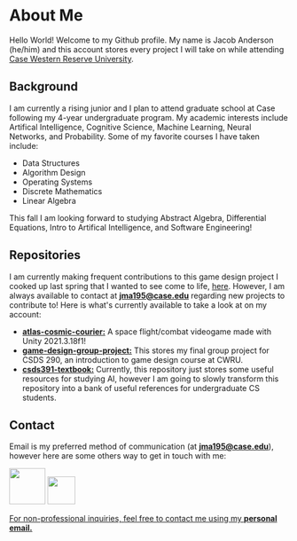 # About Me

Hello World! Welcome to my Github profile. My name is Jacob Anderson (he/him) and this account stores every project I will take on while attending [Case Western Reserve University](https://case.edu/). 

## Background

I am currently a rising junior and I plan to attend graduate school at Case following my 4-year undergraduate program. My academic interests include Artifical Intelligence, Cognitive Science, Machine Learning, Neural Networks, and Probability. Some of my favorite courses I have taken include:

- Data Structures
- Algorithm Design
- Operating Systems
- Discrete Mathematics
- Linear Algebra

This fall I am looking forward to studying Abstract Algebra, Differential Equations, Intro to Artifical Intelligence, and Software Engineering!

## Repositories

I am currently making frequent contributions to this game design project I cooked up last spring that I wanted to see come to life, [here](https://github.com/jmanderson0119/atlas-cosmic-courier). However, I am always available to contact at **[jma195@case.edu](mailto:jma195@case.edu)** regarding new projects to contribute to! Here is what's currently available to take a look at on my account:

- **[atlas-cosmic-courier:](https://github.com/jmanderson0119/atlas-cosmic-courier)** A space flight/combat videogame made with Unity 2021.3.18f1!
- **[game-design-group-project:](https://github.com/jmanderson0119/game-design-group-project)** This stores my final group project for CSDS 290, an introduction to game design course at CWRU.
- **[csds391-textbook:](https://github.com/jmanderson0119/csds391-textbook)** Currently, this repository just stores some useful resources for studying AI, however I am going to slowly transform this repository into a bank of useful references for undergraduate CS students.

## Contact

Email is my preferred method of communication (at **[jma195@case.edu](mailto:jma195@case.edu)**), however here are some others way to get in touch with me:

<a href="https://www.linkedin.com/in/jacob-anderson-swe/"><img src="https://static.vecteezy.com/system/resources/previews/018/930/587/original/linkedin-logo-linkedin-icon-transparent-free-png.png" style="pointer-events: none;" width="65" height="65"></a> <a href="https://cwru.joinhandshake.com/stu/users/33294140"><img src="https://play-lh.googleusercontent.com/vYE9EZNjWSWt42dWI8EEl98pouRX5dnqBBH21Yc9mZgk92sL3sN64Pib8Xw60_WX-Q=w240-h480-rw" style="pointer-events: none;" width="50" height="50">

For non-professional inquiries, feel free to contact me using my **[personal email.](mailto:janderson011903@gmail.com)**




